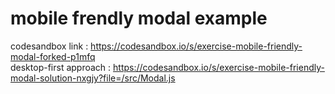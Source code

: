 # mobile frendly modal example

codesandbox link : https://codesandbox.io/s/exercise-mobile-friendly-modal-forked-p1mfq  
desktop-first approach : https://codesandbox.io/s/exercise-mobile-friendly-modal-solution-nxgjy?file=/src/Modal.js
